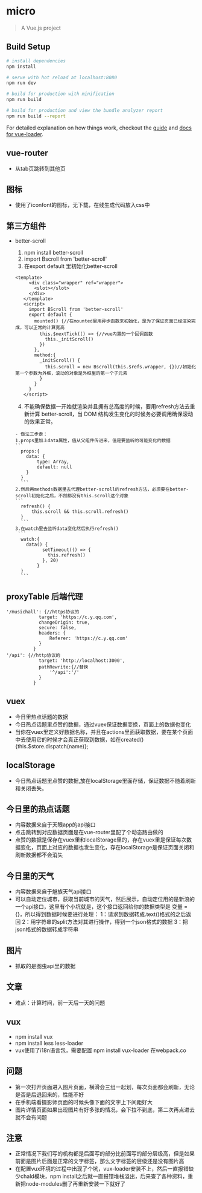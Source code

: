 # micro

> A Vue.js project

## Build Setup

``` bash
# install dependencies
npm install

# serve with hot reload at localhost:8080
npm run dev

# build for production with minification
npm run build

# build for production and view the bundle analyzer report
npm run build --report
```

For detailed explanation on how things work, checkout the [guide](http://vuejs-templates.github.io/webpack/) and [docs for vue-loader](http://vuejs.github.io/vue-loader).

## vue-router
- 从tab页跳转到其他页



## 图标
- 使用了iconfont的图标，无下载，在线生成代码放入css中

## 第三方组件
- better-scroll
    1. npm install better-scroll
    2. import Bscroll from 'better-scroll'
    3. 在export default 里初始化better-scroll
     ``` 
    <template>
          <div class="wrapper" ref="wrapper">
            <slot></slot>
          </div>
        </template>
        <script>
          import BScroll from 'better-scroll'
          export default {
            mounted() {//在mounted里用异步函数来初始化，是为了保证页面已经渲染完成，可以正常的计算宽高
              this.$nextTick(() => {//vue内置的一个回调函数
                this._initScroll()
              })
            },
            method:{
              _initScroll() {
                this.scroll = new Bscroll(this.$refs.wrapper, {})//初始化第一个参数为外框，滚动的对象是外框里的第一个子元素
              }
            }
          }
        </script>
    ```
    4. 不能确保数据一开始就渲染并且拥有总高度的时候，要用refresh方法去重新计算 better-scroll，当 DOM 结构发生变化的时候务必要调用确保滚动的效果正常。
    
      - 做法三步走：
      1.props里加上data属性，值从父组件传进来，值是要监听的可能变化的数据
      ```
        props:{
          data: {
              type: Array,
              default: null
          }
        }
        ```
      2.然后再methods数据里去代理better-scroll的refresh方法，必须要在better-scroll初始化之后，不然都没有this.scroll这个对象
      ```
        refresh() {
            this.scroll && this.scroll.refresh()
        }
        ```
      3.在watch里去监听data变化然后执行refresh()
       ```
        watch:{
          data() {
                setTimeout(() => {
                  this.refresh()
                }, 20)
              }
        }
        ```

   

## proxyTable 后端代理
```
'/musichall': {//https协议的
            target: 'https://c.y.qq.com',
            changeOrigin: true,
            secure: false,
            headers: {
                Referer: 'https://c.y.qq.com'
            }
          }
'/api': {//http协议的
            target: 'http://localhost:3000',
            pathRewrite:{//替换
                '^/api':'/'
            }
          }
```

## vuex
- 今日里热点话题的数据
- 今日热点话题里点赞的数据，通过vuex保证数据变换，页面上的数据也变化
- 当你在vuex里定义好数据名称，并且在actions里面获取数据，要在某个页面中去使用它的时候才会真正获取到数据，如在created(){this.$store.dispatch(name)};

## localStorage
- 今日热点话题里点赞的数据,放在localStorage里面存储，保证数据不随着刷新和关闭丢失。

## 今日里的热点话题
- 内容数据来自于天眼app的api接口
- 点击跳转到对应数据页面是在vue-router里配了个动态路由做的
- 点赞的数据是保存在vuex里和localStorage里的，存在vuex里是保证每次数据变化，页面上对应的数据也发生变化，存在localStorage是保证页面关闭和刷新数据都不会消失

## 今日里的天气
- 内容数据来自于魅族天气api接口
- 可以自动定位城市，获取当前城市的天气，然后展示，自动定位用的是新浪的一个api接口，这里有个小坑就是，这个接口返回给你的数据类型是 变量 = {}，所以得到数据时候要进行处理：
  1：请求到数据转成.text()格式的之后返回
  2：用字符串的split方法对其进行操作，得到一个json格式的数据
  3：把json格式的数据转成字符串

## 图片
- 抓取的是图虫api里的数据


## 文章
- 难点：计算时间，前一天后一天的问题







## vux
- npm install vux
- npm install less less-loader
- vux使用了i18n语言包，需要配置   npm install vux-loader
在webpack.co


## 问题
- 第一次打开页面进入图片页面，横滑会三组一起划，每次页面都会刷新，无论是否是后退回来的，性能不好
- 在手机端看摄影师页面的时候头像下面的文字上下间距好大
- 图片详情页面如果出现图片有好多张的情况，会下拉不到底，第二次再点进去就不会有问题


## 注意
- 正常情况下我们写的机构都是后面写的部分比前面写的部分层级高，但是如果前面是图片后面是正常的文字标签，那么文字标签的层级还是没有图片高
- 在配置vux环境的过程中出现了个坑，vux-loader安装不上，然后一直报错缺少chald模块，npm install之后就一直报错堆栈溢出，后来查了各种资料，重新把node-modules删了再重新安装一下就好了
